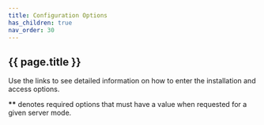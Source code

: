 ```yaml
---
title: Configuration Options
has_children: true
nav_order: 30
---
```


## {{ page.title }}

Use the links to see detailed information on how to enter
the installation and access options.

**\*\*** denotes required options that must have a value
when requested for a given server mode.
